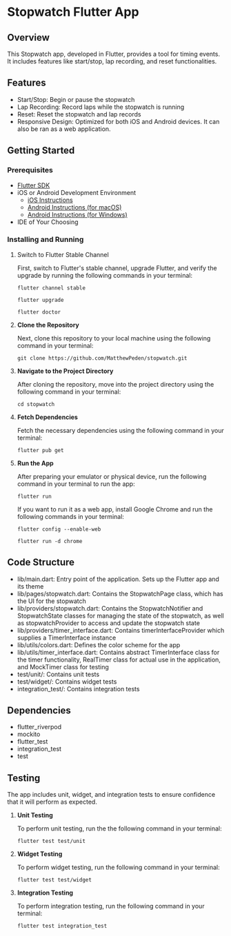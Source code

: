 # Stopwatch Flutter App

## Overview

This Stopwatch app, developed in Flutter, provides a tool for timing events. It includes features like start/stop, lap recording, and reset functionalities.

## Features

- Start/Stop: Begin or pause the stopwatch
- Lap Recording: Record laps while the stopwatch is running
- Reset: Reset the stopwatch and lap records
- Responsive Design: Optimized for both iOS and Android devices. It can also be ran as a web application.

## Getting Started
### Prerequisites

- [Flutter SDK](https://docs.flutter.dev/get-started/install)
- iOS or Android Development Environment
  - [iOS Instructions](https://docs.flutter.dev/get-started/install/macos/mobile-ios?tab=virtual)
  - [Android Instructions (for macOS)](https://docs.flutter.dev/get-started/install/macos/mobile-android)
  - [Android Instructions (for Windows)](https://docs.flutter.dev/get-started/install/windows/mobile)
- IDE of Your Choosing

### Installing and Running
1. Switch to Flutter Stable Channel
    
    First, switch to Flutter's stable channel, upgrade Flutter, and verify the upgrade by running the following commands in your terminal:
    
    `flutter channel stable`

    `flutter upgrade`

    `flutter doctor`
2. **Clone the Repository**

    Next, clone this repository to your local machine using the following command in your terminal:

    `git clone https://github.com/MatthewPeden/stopwatch.git`
3. **Navigate to the Project Directory**

    After cloning the repository, move into the project directory using the following command in your terminal:

    `cd stopwatch`
4. **Fetch Dependencies**

    Fetch the necessary dependencies using the following command in your terminal:

    `flutter pub get`
5. **Run the App**

    After preparing your emulator or physical device, run the following command in your terminal to run the app:

    `flutter run`

    If you want to run it as a web app, install Google Chrome and run the following commands in your terminal:
    
    `flutter config --enable-web`

    `flutter run -d chrome`

## Code Structure

- lib/main.dart: Entry point of the application. Sets up the Flutter app and its theme
- lib/pages/stopwatch.dart: Contains the StopwatchPage class, which has the UI for the stopwatch
- lib/providers/stopwatch.dart: Contains the StopwatchNotifier and StopwatchState classes for managing the state of the stopwatch, as well as stopwatchProvider to access and update the stopwatch state
- lib/providers/timer_interface.dart: Contains timerInterfaceProvider which supplies a TimerInterface instance
- lib/utils/colors.dart: Defines the color scheme for the app
- lib/utils/timer_interface.dart: Contains abstract TimerInterface class for the timer functionality, RealTimer class for actual use in the application, and MockTimer class for testing
- test/unit/: Contains unit tests
- test/widget/: Contains widget tests
- integration_test/: Contains integration tests

## Dependencies

- flutter_riverpod
- mockito
- flutter_test
- integration_test
- test

## Testing

The app includes unit, widget, and integration tests to ensure confidence that it will perform as expected.

1. **Unit Testing**

   To perform unit testing, run the the following command in your terminal:

   `flutter test test/unit`
2. **Widget Testing**

    To perform widget testing, run the following command in your terminal:

    `flutter test test/widget`
3. **Integration Testing**

    To perform integration testing, run the following command in your terminal:

    `flutter test integration_test`